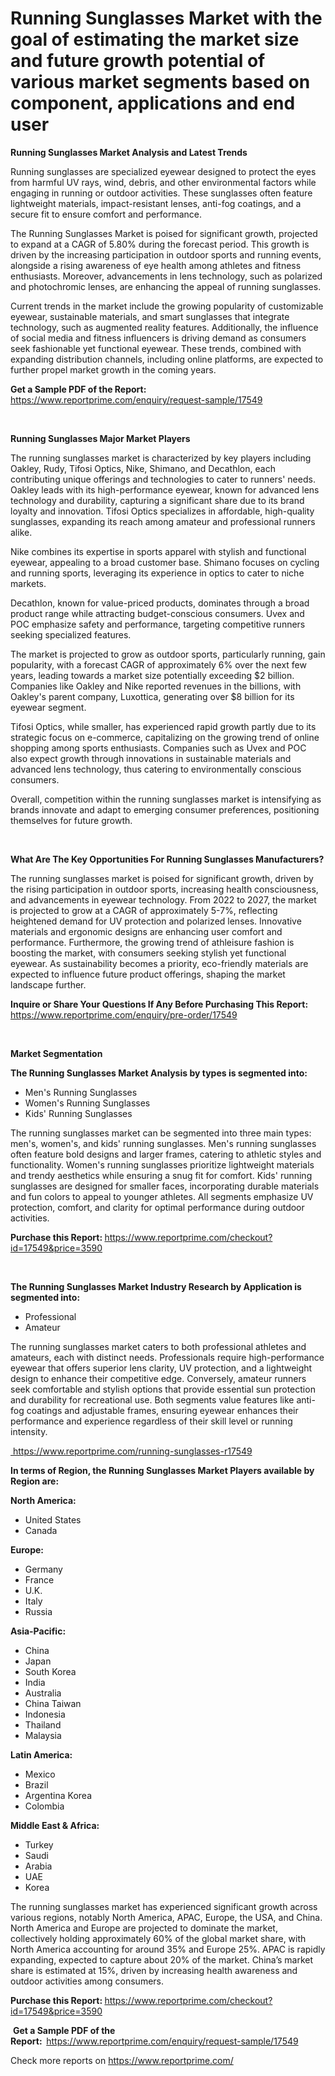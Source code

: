 <p><h1>Running Sunglasses Market with the goal of estimating the market size and future growth potential of various market segments based on component, applications and end user</h1></p><p><strong>Running Sunglasses Market Analysis and Latest Trends</strong></p>
<p><p>Running sunglasses are specialized eyewear designed to protect the eyes from harmful UV rays, wind, debris, and other environmental factors while engaging in running or outdoor activities. These sunglasses often feature lightweight materials, impact-resistant lenses, anti-fog coatings, and a secure fit to ensure comfort and performance.</p><p>The Running Sunglasses Market is poised for significant growth, projected to expand at a CAGR of 5.80% during the forecast period. This growth is driven by the increasing participation in outdoor sports and running events, alongside a rising awareness of eye health among athletes and fitness enthusiasts. Moreover, advancements in lens technology, such as polarized and photochromic lenses, are enhancing the appeal of running sunglasses. </p><p>Current trends in the market include the growing popularity of customizable eyewear, sustainable materials, and smart sunglasses that integrate technology, such as augmented reality features. Additionally, the influence of social media and fitness influencers is driving demand as consumers seek fashionable yet functional eyewear. These trends, combined with expanding distribution channels, including online platforms, are expected to further propel market growth in the coming years.</p></p>
<p><strong>Get a Sample PDF of the Report:&nbsp;</strong> <a href="https://www.reportprime.com/enquiry/request-sample/17549?utm_campaign=3308&utm_medium=2&utm_source=Github&utm_content=ia&utm_term=18032025&utm_id=running-sunglasses">https://www.reportprime.com/enquiry/request-sample/17549</a></p>
<p>&nbsp;</p>
<p><strong>Running Sunglasses Major Market Players</strong></p>
<p><p>The running sunglasses market is characterized by key players including Oakley, Rudy, Tifosi Optics, Nike, Shimano, and Decathlon, each contributing unique offerings and technologies to cater to runners' needs. Oakley leads with its high-performance eyewear, known for advanced lens technology and durability, capturing a significant share due to its brand loyalty and innovation. Tifosi Optics specializes in affordable, high-quality sunglasses, expanding its reach among amateur and professional runners alike.</p><p>Nike combines its expertise in sports apparel with stylish and functional eyewear, appealing to a broad customer base. Shimano focuses on cycling and running sports, leveraging its experience in optics to cater to niche markets.</p><p>Decathlon, known for value-priced products, dominates through a broad product range while attracting budget-conscious consumers. Uvex and POC emphasize safety and performance, targeting competitive runners seeking specialized features.</p><p>The market is projected to grow as outdoor sports, particularly running, gain popularity, with a forecast CAGR of approximately 6% over the next few years, leading towards a market size potentially exceeding $2 billion. Companies like Oakley and Nike reported revenues in the billions, with Oakley's parent company, Luxottica, generating over $8 billion for its eyewear segment. </p><p>Tifosi Optics, while smaller, has experienced rapid growth partly due to its strategic focus on e-commerce, capitalizing on the growing trend of online shopping among sports enthusiasts. Companies such as Uvex and POC also expect growth through innovations in sustainable materials and advanced lens technology, thus catering to environmentally conscious consumers. </p><p>Overall, competition within the running sunglasses market is intensifying as brands innovate and adapt to emerging consumer preferences, positioning themselves for future growth.</p></p>
<p>&nbsp;</p>
<p><strong>What Are The Key Opportunities For Running Sunglasses Manufacturers?</strong></p>
<p><p>The running sunglasses market is poised for significant growth, driven by the rising participation in outdoor sports, increasing health consciousness, and advancements in eyewear technology. From 2022 to 2027, the market is projected to grow at a CAGR of approximately 5-7%, reflecting heightened demand for UV protection and polarized lenses. Innovative materials and ergonomic designs are enhancing user comfort and performance. Furthermore, the growing trend of athleisure fashion is boosting the market, with consumers seeking stylish yet functional eyewear. As sustainability becomes a priority, eco-friendly materials are expected to influence future product offerings, shaping the market landscape further.</p></p>
<p><strong>Inquire or Share Your Questions If Any Before Purchasing This Report:</strong> <a href="https://www.reportprime.com/enquiry/pre-order/17549?utm_campaign=3308&utm_medium=2&utm_source=Github&utm_content=ia&utm_term=18032025&utm_id=running-sunglasses">https://www.reportprime.com/enquiry/pre-order/17549</a></p>
<p>&nbsp;</p>
<p><strong>Market Segmentation</strong></p>
<p><strong>The Running Sunglasses Market Analysis by types is segmented into:</strong></p>
<p><ul><li>Men's Running Sunglasses</li><li>Women's Running Sunglasses</li><li>Kids' Running Sunglasses</li></ul></p>
<p><p>The running sunglasses market can be segmented into three main types: men's, women's, and kids' running sunglasses. Men's running sunglasses often feature bold designs and larger frames, catering to athletic styles and functionality. Women's running sunglasses prioritize lightweight materials and trendy aesthetics while ensuring a snug fit for comfort. Kids' running sunglasses are designed for smaller faces, incorporating durable materials and fun colors to appeal to younger athletes. All segments emphasize UV protection, comfort, and clarity for optimal performance during outdoor activities.</p></p>
<p><strong>Purchase this Report:&nbsp;</strong><a href="https://www.reportprime.com/checkout?id=17549&price=3590&utm_campaign=3308&utm_medium=2&utm_source=Github&utm_content=ia&utm_term=18032025&utm_id=running-sunglasses">https://www.reportprime.com/checkout?id=17549&price=3590</a></p>
<p>&nbsp;</p>
<p><strong>The Running Sunglasses Market Industry Research by Application is segmented into:</strong></p>
<p><ul><li>Professional</li><li>Amateur</li></ul></p>
<p><p>The running sunglasses market caters to both professional athletes and amateurs, each with distinct needs. Professionals require high-performance eyewear that offers superior lens clarity, UV protection, and a lightweight design to enhance their competitive edge. Conversely, amateur runners seek comfortable and stylish options that provide essential sun protection and durability for recreational use. Both segments value features like anti-fog coatings and adjustable frames, ensuring eyewear enhances their performance and experience regardless of their skill level or running intensity.</p></p>
<p><a href="https://www.reportprime.com/running-sunglasses-r17549?utm_campaign=3308&utm_medium=2&utm_source=Github&utm_content=ia&utm_term=18032025&utm_id=running-sunglasses">&nbsp;https://www.reportprime.com/running-sunglasses-r17549</a></p>
<p><strong>In terms of Region, the Running Sunglasses Market Players available by Region are:</strong></p>
<p>
    <p> <strong> North America: </strong>
        <ul>
            <li>United States</li>
            <li>Canada</li>
        </ul>
        </p> 
    <p> <strong> Europe: </strong>
        <ul>
            <li>Germany</li>
            <li>France</li>
            <li>U.K.</li>
            <li>Italy</li>
            <li>Russia</li>
        </ul>
        </p> 
    <p> <strong> Asia-Pacific: </strong>
        <ul>
            <li>China</li>
            <li>Japan</li>
            <li>South Korea</li>
            <li>India</li>
            <li>Australia</li>
            <li>China Taiwan</li>
            <li>Indonesia</li>
            <li>Thailand</li>
            <li>Malaysia</li>
        </ul>
        </p> 
    <p> <strong> Latin America: </strong>
        <ul>
            <li>Mexico</li>
            <li>Brazil</li>
            <li>Argentina Korea</li>
            <li>Colombia</li>
        </ul>
        </p> 
    <p> <strong> Middle East & Africa: </strong>
        <ul>
            <li>Turkey</li>
            <li>Saudi</li>
            <li>Arabia</li>
            <li>UAE</li>
            <li>Korea</li>
        </ul>
    </p>
    </p>
<p><p>The running sunglasses market has experienced significant growth across various regions, notably North America, APAC, Europe, the USA, and China. North America and Europe are projected to dominate the market, collectively holding approximately 60% of the global market share, with North America accounting for around 35% and Europe 25%. APAC is rapidly expanding, expected to capture about 20% of the market. China’s market share is estimated at 15%, driven by increasing health awareness and outdoor activities among consumers.</p></p>
<p><strong>Purchase this Report: </strong><a href="https://www.reportprime.com/checkout?id=17549&price=3590&utm_campaign=3308&utm_medium=2&utm_source=Github&utm_content=ia&utm_term=18032025&utm_id=running-sunglasses">https://www.reportprime.com/checkout?id=17549&price=3590</a></p>
<p>&nbsp;<strong>Get a Sample PDF of the Report:&nbsp;&nbsp;</strong><a href="https://www.reportprime.com/enquiry/request-sample/17549?utm_campaign=3308&utm_medium=2&utm_source=Github&utm_content=ia&utm_term=18032025&utm_id=running-sunglasses">https://www.reportprime.com/enquiry/request-sample/17549</a></p>
<p><strong></strong></p>
<p>Check more reports on <a href="https://www.reportprime.com/?utm_campaign=3308&utm_medium=2&utm_source=Github&utm_content=ia&utm_term=18032025&utm_id=running-sunglasses">https://www.reportprime.com/</a></p>